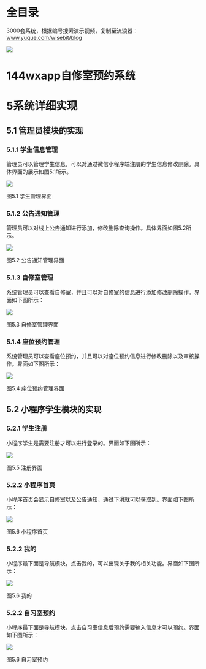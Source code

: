 # 全目录

3000套系统，根据编号搜索演示视频，复制至流浪器：www.yuque.com/wisebit/blog


![](https://bitwise.oss-cn-heyuan.aliyuncs.com/2024/11/06/qq_wechat.png)
# 144wxapp自修室预约系统
# 5系统详细实现
## 5.1 管理员模块的实现
### 5.1.1 学生信息管理
管理员可以管理学生信息，可以对通过微信小程序端注册的学生信息修改删除。具体界面的展示如图5.1所示。

![](/md/blog.010.png)

图5.1 学生管理界面
### 5.1.2 公告通知管理
管理员可以对线上公告通知进行添加，修改删除查询操作。具体界面如图5.2所示。

![](/md/blog.011.png)

图5.2 公告通知管理界面
### 5.1.3 自修室管理
系统管理员可以查看自修室，并且可以对自修室的信息进行添加修改删除操作。界面如下图所示：

![](/md/blog.012.png)

图5.3 自修室管理界面
### 5.1.4 座位预约管理
系统管理员可以查看座位预约，并且可以对座位预约信息进行修改删除以及审核操作。界面如下图所示：

![](/md/blog.013.png)

图5.4 座位预约管理界面




## 5.2 小程序学生模块的实现
### 5.2.1 学生注册
小程序学生是需要注册才可以进行登录的。界面如下图所示：

![](/md/blog.014.png)

图5.5 注册界面
### 5.2.2 小程序首页
小程序首页会显示自修室以及公告通知，通过下滑就可以获取到。界面如下图所示：

![](/md/blog.015.png)

图5.6 小程序首页
### 5.2.2 我的
小程序最下面是导航模块，点击我的，可以出现关于我的相关功能。界面如下图所示：

![](/md/blog.016.png)

图5.6 我的
### 5.2.2 自习室预约
小程序最下面是导航模块，点击自习室信息后预约需要输入信息才可以预约。界面如下图所示：

![](/md/blog.017.png)

图5.6 自习室预约



















